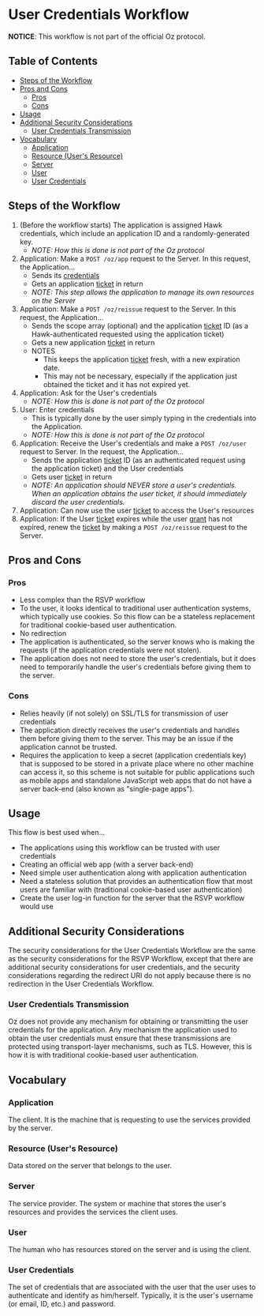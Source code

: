<!-- omit in toc -->
# User Credentials Workflow

**NOTICE**: This workflow is not part of the official Oz protocol.

<!-- omit in toc -->
## Table of Contents

- [Steps of the Workflow](#steps-of-the-workflow)
- [Pros and Cons](#pros-and-cons)
  - [Pros](#pros)
  - [Cons](#cons)
- [Usage](#usage)
- [Additional Security Considerations](#additional-security-considerations)
  - [User Credentials Transmission](#user-credentials-transmission)
- [Vocabulary](#vocabulary)
  - [Application](#application)
  - [Resource (User's Resource)](#resource-users-resource)
  - [Server](#server)
  - [User](#user)
  - [User Credentials](#user-credentials)

## Steps of the Workflow

1. (Before the workflow starts) The application is assigned Hawk credentials,
   which include an application ID and a randomly-generated key.
   - _NOTE: How this is done is not part of the Oz protocol_
2. Application: Make a `POST /oz/app` request to the Server. In this request,
   the Application…
   - Sends its [credentials](api-reference/shared-arrays.md#app)
   - Gets an application [ticket](api-reference/shared-arrays.md#ticket) in
     return
   - _NOTE: This step allows the application to manage its own resources on the
     Server_
3. Application: Make a `POST /oz/reissue` request to the Server. In this
   request, the Application…
   - Sends the scope array (optional) and the application [ticket](api-reference/shared-arrays.md#ticket)
     ID (as a Hawk-authenticated requested using the application ticket)
   - Gets a new application [ticket](api-reference/shared-arrays.md#ticket) in
     return
   - NOTES
     - This keeps the application [ticket](api-reference/shared-arrays.md#ticket)
       fresh, with a new expiration date.
     - This may not be necessary, especially if the application just obtained
       the ticket and it has not expired yet.
4. Application: Ask for the User's credentials
   - _NOTE: How this is done is not part of the Oz protocol_
5. User: Enter credentials
   - This is typically done by the user simply typing in the credentials into
     the Application.
   - _NOTE: How this is done is not part of the Oz protocol_
6. Application: Receive the User's credentials and make a `POST /oz/user`
   request to Server. In the request, the Application…
   - Sends the application [ticket](api-reference/shared-arrays.md#ticket) ID
     (as an authenticated request using the application ticket) and the User
     credentials
   - Gets user [ticket](api-reference/shared-arrays.md#ticket) in return
   - _NOTE: An application should NEVER store a user's credentials. When an
     application obtains the user ticket, it should immediately discard the
     user credentials._
7. Application: Can now use the user [ticket](api-reference/shared-arrays.md#ticket)
   to access the User's resources
8. Application: If the User [ticket](api-reference/shared-arrays.md#ticket)
   expires while the user [grant](api-reference/shared-arrays.md#grant) has not
   expired, renew the [ticket](api-reference/shared-arrays.md#ticket) by making
   a `POST /oz/reissue` request to the Server.

## Pros and Cons

### Pros

- Less complex than the RSVP workflow
- To the user, it looks identical to traditional user authentication systems,
  which typically use cookies. So this flow can be a stateless replacement for
  traditional cookie-based user authentication.
- No redirection
- The application is authenticated, so the server knows who is making the
  requests (if the application credentials were not stolen).
- The application does not need to store the user's credentials, but it does
  need to temporarily handle the user's credentials before giving them to the
  server.

### Cons

- Relies heavily (if not solely) on SSL/TLS for transmission of user credentials
- The application directly receives the user's credentials and handles them
  before giving them to the server. This may be an issue if the application
  cannot be trusted.
- Requires the application to keep a secret (application credentials key) that
  is supposed to be stored in a private place where no other machine can access
  it, so this scheme is not suitable for public applications such as mobile apps
  and standalone JavaScript web apps that do not have a server back-end (also
  known as "single-page apps").

## Usage

This flow is best used when...

- The applications using this workflow can be trusted with user credentials
- Creating an official web app (with a server back-end)
- Need simple user authentication along with application authentication
- Need a stateless solution that provides an authentication flow that most users
  are familiar with (traditional cookie-based user authentication)
- Create the user log-in function for the server that the RSVP workflow would
  use

## Additional Security Considerations

The security considerations for the User Credentials Workflow are the same as
the security considerations for the RSVP Workflow, except that there are
additional security considerations for user credentials, and the security
considerations regarding the redirect URI do not apply because there is no
redirection in the User Credentials Workflow.

### User Credentials Transmission

Oz does not provide any mechanism for obtaining or transmitting the user
credentials for the application. Any mechanism the application used to obtain
the user credentials must ensure that these transmissions are protected using
transport-layer mechanisms, such as TLS. However, this is how it is with
traditional cookie-based user authentication.

## Vocabulary

### Application

The client. It is the machine that is requesting to use the services provided by
the server.

### Resource (User's Resource)

Data stored on the server that belongs to the user.

### Server

The service provider. The system or machine that stores the user's resources and
provides the services the client uses.

### User

The human who has resources stored on the server and is using the client.

### User Credentials

The set of credentials that are associated with the user that the user uses to
authenticate and identify as him/herself. Typically, it is the user's username
(or email, ID, etc.) and password.
